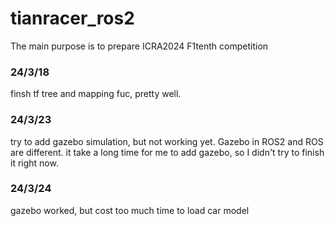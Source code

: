 # tianracer_ros2
The main purpose is to prepare ICRA2024 F1tenth competition

### 24/3/18
finsh tf tree and mapping fuc, pretty well.

### 24/3/23
try to add gazebo simulation, but not working yet.
Gazebo in ROS2 and ROS are different.
it take a long time for me to add gazebo, so I didn't try to finish it right now.

### 24/3/24
gazebo worked, but cost too much time to load car model